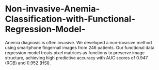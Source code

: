 # Non-invasive-Anemia-Classification-with-Functional-Regression-Model-
Anemia diagnosis is often invasive. We developed a non-invasive method using smartphone fingernail images from 246 patients. Our functional data regression model treats pixel matrices as functions to preserve image structure, achieving high predictive accuracy with AUC scores of 0.947 (RGB) and 0.952 (HSI).
